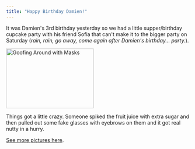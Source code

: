 ```yaml
---
title: "Happy Birthday Damien!"
---
```

<p>It was Damien's 3rd birthday yesterday so we had a little supper/birthday cupcake party with his friend Sofia that can't make it to the bigger party on Saturday (<em>rain, rain, go away, come again after Damien's birthday... party.</em>).</p>
<p><img class="aligncenter" src="https://farm2.static.flickr.com/1133/4731681435_6e8d525d52_m.jpg" alt="Goofing Around with Masks" width="240" height="164" /></p>
<p>Things got a little crazy.  Someone spiked the fruit juice with extra sugar and then pulled out some fake glasses with eyebrows on them and it got real nutty in a hurry.</p>
<p><a href="https://www.flickr.com/photos/lemon/sets/72157624351348720/">See more pictures here</a>.</p>
